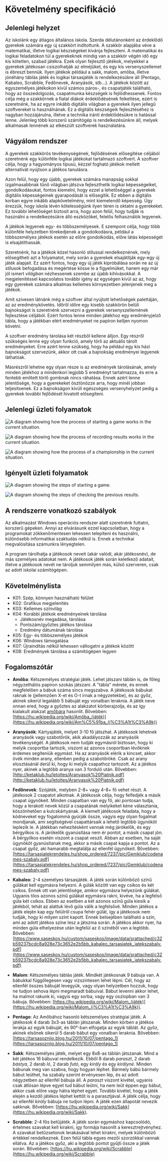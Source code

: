 Követelmény specifikáció
=========================

Jelenlegi helyzet
-----------------
Az iskolánk egy átlagos általános iskola. Szerda délutánonként az érdeklődő gyerekek számára egy új szakkört indítottunk.  A szakkör alapjába véve a matematikai, illetve logikai készségeket kívánja fejleszteni. A matematikai és logikai feladatokon túl a gyerekeknek mindig van a szakkör végén idő egy kis kötetlen, szabad játékra. Ezek olyan fejlesztő játékok, melyekkel a gyerekek játékosan csiszolhatják az elméjüket, és egy kis versenyszellemet is ébreszt bennük. Ilyen játékok például a sakk, malom, amőba, illetve jónéhány táblás játék és logikai társasjáték is rendelkezésükre áll (Pentago, Kabaleo, Scrabble, Fedőnevek, Aranyásók, stb...). A játékok között az egyszemélyes játékokon kívül számos páros-, és csapatjáték található, hogy az összedolgozás, csapatmunka készségek is fejlődhessenek.
Fontos célja még a szakkörnek a fiatal diákok érdeklődésének felkeltése, ezért is szeretnénk, ha az egyre inkább digitális világban a gyerekek ilyen jellegű szoftvereket is használnának. Ez a digitális készségeik fejlesztéséhez is nagyban hozzájárulna, illetve a technika iránti érdeklődésükre is hatással lenne. Jelenleg több korszerű számítógép is rendelkezésünkre áll, melyek alkalmasak lennének az elkészült szoftverek használatára.

Vágyálom rendszer
-----------------
A gyerekek szakkörös tevékenységének, fejlődésének elősegítése céljából szeretnénk egy különféle logikai játékokat tartalmazó szoftvert. A szoftver célja, hogy a hagyományos típusú, kézzel fogható játékok mellett alternatívát nyújtson a játékos tanulásra.

Azon felül, hogy egy újabb, gyerekek számára manapság sokkal izgalmasabbnak tűnő világban játszva fejleszthetik logikai képességeiket, gondolkodásukat, fontos kiemelni, hogy ezzel a lehetőséggel a gyerekek digitális képességeinek gyarapodását is elősegítik. Ez ebben a digitális korban egyre inkább alapkövetelmény, mint kiemelendő képesség. Úgy érezzük, hogy iskola lévén kötelességünk ilyen téren is oktatni a gyerekeket. Ez további lehetőséget biztosít arra, hogy azon felül, hogy tudják is használni a rendelkezésükre álló eszközöket, felelős felhasználók legyenek.

A játékok legyenek egy- és többszemélyesek. E szempont célja, hogy több különféle helyzetben törekedjenek a gondolkodásra, például a többszemélyes játékok esetén az előre gondolkodás, előre látás képességét is elsajátíthassák.

Szeretnénk, ha a játékok közel hasonló stílussal rendelkeznének, mely elősegítheti azt a folyamatot, mely során a gyerekek elsajátítják egy-egy új játék alapjait. Ez azért fontos, hogy egy új játék kipróbálása során ne az új stílusok befogadása és megértése kösse le a figyelmüket, hanem egy már jól ismert *világban* nézhessenek szembe az újabb kihívásokkal. A megjelenítéssel kapcsolatos további igény az egységen kívül az az, hogy egy gyerekek számára alkalmas kellemes környezetben jelenjenek meg a játékok.

Amit szívesen látnánk még a szoftver által nyújtott lehetőségek palettáján, az az eredménykövetés. Időről időre egy kisebb szakkörön belüli bajnokságot is szeretnénk szervezni a gyerekek versenyszellemének fejlesztése céljából. Ezért fontos lenne minden játékhoz egy eredményjelző tábla, hogy a játékban elért eredményeket ne papíron kelljen nyomon követni.

A szoftver eredmény tárolása két részből kellene álljon. Egy részről szükséges lenne egy olyan funkció, amely törli az aktuális tárolt eredményeket. Erre azért lenne szükség, hogy ha például egy kis házi bajnokságot szervezünk, akkor ott csak a bajnokság eredményei legyenek láthatóak.

Másrészről lehetne egy olyan része is az eredmények tárolásának, amely minden játékhoz a mindenkori legjobb 5 eredményt tartalmazza, és erre a fentebb említett törlő gombnak nincs ráhatása. Ennek azért lenne jelentősége, hogy a gyerekeket ösztönözze arra, hogy minél jobban teljesítsenek. Ez a bajnokságon kívüli egészséges versenyhelyzet pedig a gyerekek további fejlődését hivatott elősegíteni.

Jelenlegi üzleti folyamatok
---------------------------

![A diagram showing how the process of starting a game works in the current situation.](./images/jelenlegi_jatek_elkezdes.png "Flow chart of current way of game starting")

![A diagram showing how the process of recording results works in the current situation.](./images/jelenlegi_eredmenyek_rogzitese.png "Flow chart of current way of result recording")

![A diagram showing how the process of a championship in the current situation.](./images/jelenlegi_bajnoksag_menete.png "Flow chart of current flow of championship")

Igényelt üzleti folyamatok
--------------------------
![A diagram showing the steps of starting a game.](./images/jatekinditasa.png "Flow chart for starting a game")

![A diagram showing the steps of checking the previous results.](./images/eredmenyekellenorzese.png "Flow chart for checking results' history")

A rendszerre vonatkozó szabályok
--------------------------------

Az alkalmazást Windows operációs rendszer alatt szeretnénk futtatni, korszerű gépeken. Annyi az elvárásunk ezzel kapcsolatban, hogy a programokat zökkenőmentesen lehessen telepíteni és használni, különösebb informatikai szaktudás nélkül is. Ennek a technikai megvalósítása számunkra lényegtelen.


A program tárolhatja a játékosok neveit (akár valódi, akár játékosnév), de más személyes adatokat nem. A játékosok játék során keletkező adatait, illetve a játékosok nevét ne tároljuk semmilyen más, külső szerveren, csak az adott iskolai számítógépen.

Követelménylista
----------------
- K01: Szép, könnyen használható felület
- K02: Grafikus megjelenítés
- K03: Kellemes színvilág
- K04: Korábbi játékok eredményeinek tárolása
    - Játékosnév megadása, tárolása
    - Pontszám/győztes játékos tárolása
    - Eredmény dátumának tárolása
- K05: Egy- és többszemélyes játékok
- K06: Windows támogatása
- K07: Újraindítás nélkül lehessen váltogatni a játékok között
- K08: Eredmények tárolása a számítógépen legyen

Fogalomszótár
-------------
- __Amőba__: Kétszemélyes stratégiai játék. Lehet játszani táblán is, de főleg négyzethálós papíron szokás játszani. A "tábla" mérete, és ennek megfelelően a bábuk száma sincs megszabva. A játékosok bábukat raknak le (jellemzően X-et és O-t írnak a négyzetekbe), és az győz, akinek sikerül legalább 5 bábuját egy vonalban leraknia. A játék neve onnan ered, hogy a győztes az alakzatot körberajzolja, és az így kialakult alakzat [amőbára](https://hu.wikipedia.org/wiki/Am%C5%91b%C3%A1k) hasonlít.
Bővebben: [https://hu.wikipedia.org/wiki/Amőba_(játék)](https://hu.wikipedia.org/wiki/Am%C5%91ba_(j%C3%A1t%C3%A9k))

- __Aranyásók__: Kártyajáték, melyet 3-10 fő játszhat. A játékosok lehetnek aranyásók vagy szabotőrök, akik akadályozzák az aranyásók tevékenységét. A játékosok nem tudják egymásról biztosan, hogy ki melyik csoportba tartozik, viszont az azonos csoportban lévőknek érdemes segíteniük egymást. Ha az aranyásók elérik a kincset, akkor övék minden arany, ellenben pedig a szabotőröké. Csak az arany elosztásánál derül ki, hogy ki melyik csapathoz tartozott. Az a játékos nyer, akinek a legtöbb aranya van 3 forduló után.
Bővebben: [http://ketaklub.hu/letoltes/Aranyasok%20Piatnik.pdf](http://ketaklub.hu/letoltes/Aranyasok%20Piatnik.pdf)

- __Fedőnevek__: Szójáték, melyben 2-8+ vagy 4-8+ fő vehet részt. A játékosok 2 csapatot alkotnak. A játékosok célja, hogy felfedjék a másik csapat ügynökeit. Minden csapatban van egy fő, aki pontosan tudja, hogy a lerakott nevek közül a csapatának melyikeket kéne választania, köszönhetően a kulcskártyának. A kiemelt játékosok feladata, hogy a kódneveket egy fogalommá gyúrják össze, vagyis egy olyan fogalmat mondjanak, ami segítségével csapattársaik a lehető legtöbb ügynököt leplezik le. A játékban nehezítésként vannak még járókelők, és egy bérgyilkos is. A járókelők gyanúsítása nem ér pontot, a másik csapat jön. A bérgyilkos esetén viszont a csapat veszít. Abban az esetben, ha saját ügynököt gyanúsítanak meg, akkor a másik csapat kapja a pontot. Az a csapat győz, aki hamarabb megtalálja az ellenfél ügynökeit.
Bővebben: [https://tarsasjatekrendeles.hu/shop_ordered/7237/pic/Gemklub/codenames-szabaly.pdf](https://tarsasjatekrendeles.hu/shop_ordered/7237/pic/Gemklub/codenames-szabaly.pdf)

- __Kabaleo__: 2-4 személyes társasjáték. A játék során különböző színű gúlákat kell egymásra helyezni. A gúlák között van egy csíkos és két csíkos. Ennek ott van jelentősége, amikor egymásra helyezünk gúlákat. Ugyanis tilos azonos színű gúlákat egymásra rakni, kivéve, ha a legfelső gúla két csíkos. Ebben az esetben a két azonos színű gúla kiesik a játékból, tehát az alattuk lévő gúla válik a legfelsővé. Minden játékos a játék elején kap egy felülről csupa fehér gúlát, így a játékosok nem tudják, hogy ki milyen színt kapott. Ennek belsejében található a szín, ami az adott játékos színe lesz a játszma során. A játékos akkor nyer, ha minden gúla elhelyezése után legfelül az ő színéből van a legtöbb.
Bővebben: [https://www.saseskos.hu/custom/saseskos/image/data/srattached/c32b59237bcdc8a928e73c3652e2b5bb_kabaleo_tarsasjatek_jatekszabaly.pdf](https://www.saseskos.hu/custom/saseskos/image/data/srattached/c32b59237bcdc8a928e73c3652e2b5bb_kabaleo_tarsasjatek_jatekszabaly.pdf)

- __Malom__: Kétszemélyes táblás játék. Mindkét játékosnak 9 bábuja van. A bábukkal függőlegesen vagy vízszintesen lehet lépni. Cél, hogy az ellenfél összes bábuját levegyük, vagy olyan helyzetben hozzuk, hogy ne tudjon sehova lépni megmaradt bábuival. Bábut levenni akkor lehet, ha malmot rakunk ki, vagyis egy sorba, vagy egy oszlopban van 3 bábuja.
Bővebben: [https://hu.wikipedia.org/wiki/Malom_(játék)](https://hu.wikipedia.org/wiki/Malom_(j%C3%A1t%C3%A9k)).

- __Pentago__: Az Amőbához hasonló kétszemélyes stratégiai játék. A játékosok 4 darab 3x3-as táblán játszanak. Minden körben a játékos lerakja az egyik bábuját, és 90°-ban elfogatja az egyik táblát. Az győz, akinek elsőnek sikerül 5 darab bábut egy vonalban leraknia. Bővebben: [https://tarsasoznijo.blog.hu/2011/10/07/pentago_1](https://tarsasoznijo.blog.hu/2011/10/07/pentago_1)

- __Sakk__: Kétszemélyes játék, melyet egy 8x8-as táblán játszanak. Mind a két játékos 16 bábuval rendelkezik. Ebből 8 darab *paraszt*, 2 darab *bástya*, 2 darab *ló*, 2 darab *futó*, egy *király* és egy *királyné*. Minden bábunak meg van szabva, hogy hogyan léphet. Bármely bábú bármely bábut leüthet, ha szabály szerint érvényesen lép, és az adott négyzetben az ellenfél bábuja áll. A *paraszt* viszont kivétel, ugyanis csak átlósan lépve egyet tud bábut leütni, ha nem leüt éppen egy bábut, akkor csak előre vagy hátra léphet egyet. További kivétel, hogy a játék elején a kezdő játékos léphet kettőt is a parasztjával. A játék célja, hogy az ellenfél *király* bábuja ne tudjon lépni. A játék ezen állapotát nevezik sakknak. Bővebben: [https://hu.wikipedia.org/wiki/Sakk](https://hu.wikipedia.org/wiki/Sakk).

- __Scrabble__: 2-4 fős betűjáték. A játék során egymáshoz kapcsolódó, értelmes szavakat kell kirakni, így formája hasonlít a keresztrejtvényhez. A szavakat betűzsetonok lerakásával lehet kirakni, melyek különböző értékkel rendelkeznek. Ezen felül tábla egyes mezői szorzókkal vannak ellátva. Az a játékos győz, aki a legtöbb pontot gyűjti össze a játék során.
Bővebben: [https://hu.wikipedia.org/wiki/Scrabble](https://hu.wikipedia.org/wiki/Scrabble)